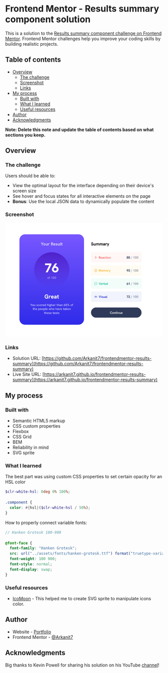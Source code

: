 # Frontend Mentor - Results summary component solution

This is a solution to the [Results summary component challenge on Frontend Mentor](https://www.frontendmentor.io/challenges/results-summary-component-CE_K6s0maV). Frontend Mentor challenges help you improve your coding skills by building realistic projects. 

## Table of contents

- [Overview](#overview)
  - [The challenge](#the-challenge)
  - [Screenshot](#screenshot)
  - [Links](#links)
- [My process](#my-process)
  - [Built with](#built-with)
  - [What I learned](#what-i-learned)
  - [Useful resources](#useful-resources)
- [Author](#author)
- [Acknowledgments](#acknowledgments)

**Note: Delete this note and update the table of contents based on what sections you keep.**

## Overview

### The challenge

Users should be able to:

- View the optimal layout for the interface depending on their device's screen size
- See hover and focus states for all interactive elements on the page
- **Bonus**: Use the local JSON data to dynamically populate the content

### Screenshot

![](./screenshot.jpg)

### Links

- Solution URL: [https://github.com/Arkanit7/frontendmentor-results-summary](https://github.com/Arkanit7/frontendmentor-results-summary)
- Live Site URL: [https://arkanit7.github.io/frontendmentor-results-summary](https://arkanit7.github.io/frontendmentor-results-summary)

## My process

### Built with

- Semantic HTML5 markup
- CSS custom properties
- Flexbox
- CSS Grid
- BEM
- Reliability in mind
- SVG sprite

### What I learned

The best part was using custom CSS properties to set certain opacity for an HSL color

```scss
$clr-white-hsl: 0deg 0% 100%;

.component {
  color: #{hsl}($clr-white-hsl / 50%);
}
```

How to properly connect variable fonts:

```scss
// Hanken Grotesk 100-900

@font-face {
  font-family: "Hanken Grotesk";
  src: url("../assets/fonts/hanken-grotesk.ttf") format("truetype-variations");
  font-weight: 100 900;
  font-style: normal;
  font-display: swap;
}
```

### Useful resources

- [IcoMoon](https://icomoon.io/app) - This helped me to create SVG sprite to manipulate icons color.

## Author

- Website - [Portfolio](https://arkanit7.github.io/)
- Frontend Mentor - [@Arkanit7](https://www.frontendmentor.io/profile/Arkanit7)


## Acknowledgments

Big thanks to Kevin Powell for sharing his solution on his YouTube [channel](https://www.youtube.com/@KevinPowell)!
